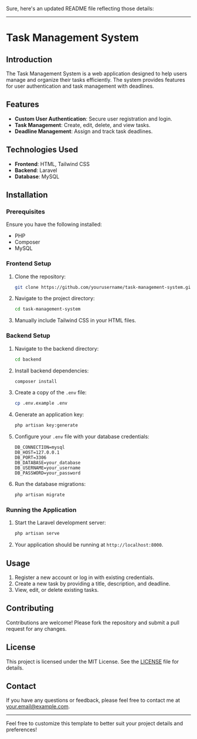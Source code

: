 Sure, here's an updated README file reflecting those details:

---

# Task Management System

## Introduction

The Task Management System is a web application designed to help users manage and organize their tasks efficiently. The system provides features for user authentication and task management with deadlines.

## Features

- **Custom User Authentication**: Secure user registration and login.
- **Task Management**: Create, edit, delete, and view tasks.
- **Deadline Management**: Assign and track task deadlines.

## Technologies Used

- **Frontend**: HTML, Tailwind CSS
- **Backend**: Laravel
- **Database**: MySQL

## Installation

### Prerequisites

Ensure you have the following installed:

- PHP
- Composer
- MySQL

### Frontend Setup

1. Clone the repository:
    ```sh
    git clone https://github.com/yourusername/task-management-system.git
    ```
2. Navigate to the project directory:
    ```sh
    cd task-management-system
    ```
3. Manually include Tailwind CSS in your HTML files.

### Backend Setup

1. Navigate to the backend directory:
    ```sh
    cd backend
    ```
2. Install backend dependencies:
    ```sh
    composer install
    ```
3. Create a copy of the `.env` file:
    ```sh
    cp .env.example .env
    ```
4. Generate an application key:
    ```sh
    php artisan key:generate
    ```
5. Configure your `.env` file with your database credentials:
    ```env
    DB_CONNECTION=mysql
    DB_HOST=127.0.0.1
    DB_PORT=3306
    DB_DATABASE=your_database
    DB_USERNAME=your_username
    DB_PASSWORD=your_password
    ```
6. Run the database migrations:
    ```sh
    php artisan migrate
    ```

### Running the Application

1. Start the Laravel development server:
    ```sh
    php artisan serve
    ```
2. Your application should be running at `http://localhost:8000`.

## Usage

1. Register a new account or log in with existing credentials.
2. Create a new task by providing a title, description, and deadline.
3. View, edit, or delete existing tasks.

## Contributing

Contributions are welcome! Please fork the repository and submit a pull request for any changes.

## License

This project is licensed under the MIT License. See the [LICENSE](LICENSE) file for details.

## Contact

If you have any questions or feedback, please feel free to contact me at your.email@example.com.

---

Feel free to customize this template to better suit your project details and preferences!
